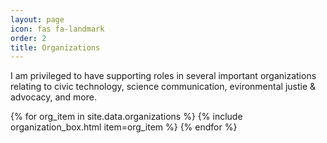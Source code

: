 ```yaml
---
layout: page
icon: fas fa-landmark
order: 2
title: Organizations
---
```


I am privileged to have supporting roles in several important organizations relating to civic technology, science communication, evironmental justie & advocacy, and more.

<div class="organization-list-container">
{% for org_item in site.data.organizations %}
  {% include organization_box.html item=org_item %}
{% endfor %}
</div>
